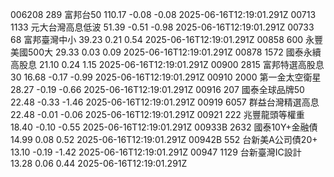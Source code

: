 006208	289	富邦台50	110.17	-0.08	-0.08	2025-06-16T12:19:01.291Z
00713	1133	元大台灣高息低波	51.39	-0.51	-0.98	2025-06-16T12:19:01.291Z
00733	68	富邦臺灣中小	39.23	0.21	0.54	2025-06-16T12:19:01.291Z
00858	600	永豐美國500大	29.33	0.03	0.09	2025-06-16T12:19:01.291Z
00878	1572	國泰永續高股息	21.10	0.24	1.15	2025-06-16T12:19:01.291Z
00900	2815	富邦特選高股息30	16.68	-0.17	-0.99	2025-06-16T12:19:01.291Z
00910	2000	第一金太空衛星	28.27	-0.19	-0.66	2025-06-16T12:19:01.291Z
00916	207	國泰全球品牌50	22.48	-0.33	-1.46	2025-06-16T12:19:01.291Z
00919	6057	群益台灣精選高息	22.48	-0.01	-0.06	2025-06-16T12:19:01.291Z
00921	222	兆豐龍頭等權重	18.40	-0.10	-0.55	2025-06-16T12:19:01.291Z
00933B	2632	國泰10Y+金融債	14.99	0.08	0.52	2025-06-16T12:19:01.291Z
00942B	552	台新美A公司債20+	13.10	-0.19	-1.42	2025-06-16T12:19:01.291Z
00947	1129	台新臺灣IC設計	13.28	0.06	0.44	2025-06-16T12:19:01.291Z
